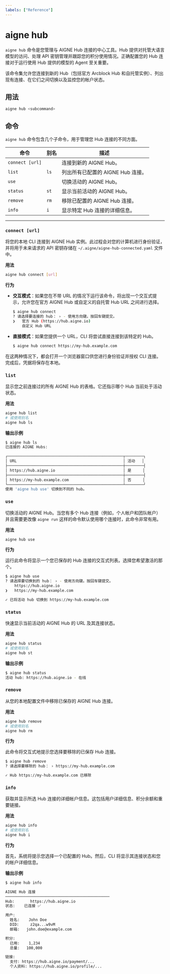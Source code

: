 ```yaml
---
labels: ["Reference"]
---
```


# aigne hub

`aigne hub` 命令是您管理与 AIGNE Hub 连接的中心工具。Hub 提供对托管大语言模型的访问、处理 API 密钥管理并跟踪您的积分使用情况。正确配置您的 Hub 连接对于运行使用 Hub 提供的模型的 Agent 至关重要。

该命令集允许您连接到新的 Hub（包括官方 Arcblock Hub 和自托管实例）、列出现有连接、在它们之间切换以及监控您的帐户状态。

## 用法

```bash 基本命令结构
aigne hub <subcommand>
```

## 命令

`aigne hub` 命令包含几个子命令，用于管理您 Hub 连接的不同方面。

| 命令 | 别名 | 描述 |
|---|---|---|
| `connect [url]` | | 连接到新的 AIGNE Hub。 |
| `list` | `ls` | 列出所有已配置的 AIGNE Hub 连接。 |
| `use` | | 切换活动的 AIGNE Hub。 |
| `status` | `st` | 显示当前活动的 AIGNE Hub。 |
| `remove` | `rm` | 移除已配置的 AIGNE Hub 连接。 |
| `info` | `i` | 显示特定 Hub 连接的详细信息。 |

---

### `connect [url]`

将您的本地 CLI 连接到 AIGNE Hub 实例。此过程会对您的计算机进行身份验证，并将用于未来请求的 API 密钥存储在 `~/.aigne/aigne-hub-connected.yaml` 文件中。

**用法**

```bash 连接到 Hub
aigne hub connect [url]
```

**行为**

- **交互模式**：如果您在不带 URL 的情况下运行该命令，将出现一个交互式提示，允许您在官方 AIGNE Hub 或自定义的自托管 Hub URL 之间进行选择。

  ```bash 交互式连接 icon=mdi:console
  $ aigne hub connect
  ? 请选择要连接的 hub： › - 使用方向键。按回车键提交。
  ❯   官方 Hub (https://hub.aigne.io)
      自定义 Hub URL
  ```

- **直接模式**：如果您提供一个 URL，CLI 将尝试直接连接到该特定的 Hub。

  ```bash 直接连接 icon=mdi:console
  $ aigne hub connect https://my-hub.example.com
  ```

在这两种情况下，都会打开一个浏览器窗口供您进行身份验证并授权 CLI 连接。完成后，凭据将保存在本地。

### `list`

显示您之前连接过的所有 AIGNE Hub 的表格。它还指示哪个 Hub 当前处于活动状态。

**用法**

```bash 列出连接
aigne hub list
# 或使用别名
aigne hub ls
```

**输出示例**

```bash icon=mdi:table
$ aigne hub ls
已连接的 AIGNE Hubs:

┌───────────────────────────────────────────────────┬────────┐
│ URL                                               │ 活动   │
├───────────────────────────────────────────────────┼────────┤
│ https://hub.aigne.io                              │ 是     │
├───────────────────────────────────────────────────┼────────┤
│ https://my-hub.example.com                        │ 否     │
└───────────────────────────────────────────────────┴────────┘
使用 'aigne hub use' 切换到不同的 hub。
```

### `use`

切换活动的 AIGNE Hub。当您有多个 Hub 连接（例如，个人帐户和团队帐户）并且需要更改像 `aigne run` 这样的命令默认使用哪个连接时，此命令非常有用。

**用法**

```bash 切换活动 Hub
aigne hub use
```

**行为**

运行此命令将显示一个您已保存的 Hub 连接的交互式列表。选择您希望激活的那个。

```bash 交互式切换 icon=mdi:console
$ aigne hub use
? 请选择要切换到的 hub： › - 使用方向键。按回车键提交。
    https://hub.aigne.io
❯   https://my-hub.example.com

✓ 已将活动 hub 切换到 https://my-hub.example.com
```

### `status`

快速显示当前活动的 AIGNE Hub 的 URL 及其连接状态。

**用法**

```bash 检查状态
aigne hub status
# 或使用别名
aigne hub st
```

**输出示例**

```bash icon=mdi:console
$ aigne hub status
活动 hub: https://hub.aigne.io - 在线
```

### `remove`

从您的本地配置文件中移除已保存的 AIGNE Hub 连接。

**用法**

```bash 移除 Hub
aigne hub remove
# 或使用别名
aigne hub rm
```

**行为**

此命令将交互式地提示您选择要移除的已保存 Hub 连接。

```bash 交互式移除 icon=mdi:console
$ aigne hub remove
? 请选择要移除的 hub： › https://my-hub.example.com

✓ Hub https://my-hub.example.com 已移除
```

### `info`

获取并显示所选 Hub 连接的详细帐户信息。这包括用户详细信息、积分余额和重要链接。

**用法**

```bash 获取 Hub 信息
aigne hub info
# 或使用别名
aigne hub i
```

**行为**

首先，系统将提示您选择一个已配置的 Hub。然后，CLI 将显示其连接状态和您的帐户详细信息。

**输出示例**

```bash icon=mdi:information-outline
$ aigne hub info

AIGNE Hub 连接
──────────────────────────────────────────────
Hub:       https://hub.aigne.io
状态:    已连接 ✅

用户:
  姓名:    John Doe
  DID:     z2qa...w9vM
  邮箱:   john.doe@example.com

积分:
  已用:    1,234
  总量:   100,000

链接:
  支付: https://hub.aigne.io/payment/...
  个人资料: https://hub.aigne.io/profile/...
```
